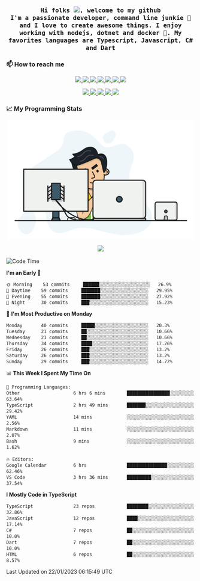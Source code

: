 <h3 align="center">
  <samp>
  Hi folks <img src="https://user-images.githubusercontent.com/42378118/110234147-e3259600-7f4e-11eb-95be-0c4047144dea.gif" width="25">, welcome to my github
  <br/>
  I'm a passionate developer, command line junkie 🧬 and I love to create awesome things. I enjoy working with nodejs, dotnet and docker 🐳. My favorites languages are Typescript, Javascript, C# and Dart
  </samp>
</h3>

### 📫 How to reach me

<p align="center">
 <a href="https://buster95.github.io">
  <img src="https://img.shields.io/badge/buster95-%23206A5D.svg?&style=flat" />
 </a>

 <a href="https://www.linkedin.com/in/walter-corrales">
  <img src="https://img.shields.io/badge/Linkedin-%230077B5.svg?&style=flat&logo=linkedin&logoColor=white" />
 </a>

 <a href="mailto:corraleswalter@live.com">
  <img src="https://img.shields.io/badge/Microsoft-%23F65314.svg?&style=flat&logo=Microsoft" />
 </a>

 <a href="https://join.skype.com/invite/sHS1s5NqCXhJ">
  <img src="https://img.shields.io/badge/Skype-%2300AFF0.svg?&style=flat&logo=skype&logoColor=white" />
 </a>

 <a href="mailto:walter.r.corrales@gmail.com">
  <img src="https://img.shields.io/badge/Gmail-%23C14438.svg?&style=flat&logo=Gmail&logoColor=white" />
 </a>

 <a href="https://wa.me/50585154220">
  <img src="https://img.shields.io/badge/Whatsapp-%2300BFA5.svg?&style=flat&logo=Whatsapp&logoColor=white" />
 </a>

 <a href="https://t.me/KingBuster95">
  <img src="https://img.shields.io/badge/Telegram-%230088cc.svg?&style=flat&logo=Telegram&logoColor=white" />
 </a>
</p>

<p align="center">
  <a href="https://buster95.github.io">
    <img src="https://badges.pufler.dev/visits/buster95/buster95?style=flat&color=green&logo=github">
  </a>
  <a href="https://buster95.github.io">
    <img src="https://badges.pufler.dev/years/buster95?style=flat&color=green&logo=github">
  </a>
  <a href="https://buster95.github.io">
    <img src="https://badges.pufler.dev/repos/buster95?style=flat&color=green&logo=github">
  </a>
  <a href="https://buster95.github.io">
    <img src="https://badges.pufler.dev/gists/buster95?style=flat&color=green&logo=github">
  </a>
  <a href="https://buster95.github.io">
    <img src="https://badges.pufler.dev/commits/monthly/buster95?style=flat&color=green&logo=github">
  </a>
</p>

### 📈 My Programming Stats

<p align="center">
 <img src="https://github.com/buster95/buster95/blob/master/assets/coder.gif" alt="Coder GIF" style="max-width:500px">
</p>

<p align = "center">
  <img src="https://github-readme-stats.vercel.app/api?username=buster95&count_private=true&show_icons=true&theme=tokyonight&line_height=30&hide_border=true">
</p>

<!--START_SECTION:waka-->
![Code Time](http://img.shields.io/badge/Code%20Time-2%2C443%20hrs%2051%20mins-blue)

**I'm an Early 🐤** 

```text
🌞 Morning    53 commits     ██████░░░░░░░░░░░░░░░░░░░   26.9% 
🌆 Daytime    59 commits     ███████░░░░░░░░░░░░░░░░░░   29.95% 
🌃 Evening    55 commits     ███████░░░░░░░░░░░░░░░░░░   27.92% 
🌙 Night      30 commits     ███░░░░░░░░░░░░░░░░░░░░░░   15.23%

```
📅 **I'm Most Productive on Monday** 

```text
Monday       40 commits     █████░░░░░░░░░░░░░░░░░░░░   20.3% 
Tuesday      21 commits     ██░░░░░░░░░░░░░░░░░░░░░░░   10.66% 
Wednesday    21 commits     ██░░░░░░░░░░░░░░░░░░░░░░░   10.66% 
Thursday     34 commits     ████░░░░░░░░░░░░░░░░░░░░░   17.26% 
Friday       26 commits     ███░░░░░░░░░░░░░░░░░░░░░░   13.2% 
Saturday     26 commits     ███░░░░░░░░░░░░░░░░░░░░░░   13.2% 
Sunday       29 commits     ███░░░░░░░░░░░░░░░░░░░░░░   14.72%

```


📊 **This Week I Spent My Time On** 

```text
💬 Programming Languages: 
Other                    6 hrs 6 mins        ████████████████░░░░░░░░░   63.64% 
TypeScript               2 hrs 49 mins       ███████░░░░░░░░░░░░░░░░░░   29.42% 
YAML                     14 mins             ░░░░░░░░░░░░░░░░░░░░░░░░░   2.56% 
Markdown                 11 mins             ░░░░░░░░░░░░░░░░░░░░░░░░░   2.07% 
Bash                     9 mins              ░░░░░░░░░░░░░░░░░░░░░░░░░   1.62%

🔥 Editors: 
Google Calendar          6 hrs               ███████████████░░░░░░░░░░   62.46% 
VS Code                  3 hrs 36 mins       █████████░░░░░░░░░░░░░░░░   37.54%

```

**I Mostly Code in TypeScript** 

```text
TypeScript               23 repos            ████████░░░░░░░░░░░░░░░░░   32.86% 
JavaScript               12 repos            ████░░░░░░░░░░░░░░░░░░░░░   17.14% 
C#                       7 repos             ██░░░░░░░░░░░░░░░░░░░░░░░   10.0% 
Dart                     7 repos             ██░░░░░░░░░░░░░░░░░░░░░░░   10.0% 
HTML                     6 repos             ██░░░░░░░░░░░░░░░░░░░░░░░   8.57%

```



 Last Updated on 22/01/2023 06:15:49 UTC
<!--END_SECTION:waka-->
